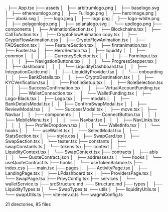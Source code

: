 .
├── App.tsx
├── assets
│   ├── arbitrumlogo.png
│   ├── baselogo.svg
│   ├── ethereumlogo.png
│   ├── Fulllogo.png
│   ├── heroImage.png
│   ├── aboki.svg
│   ├── logo.jpeg
│   ├── logo.png
│   ├── logo-white.png
│   ├── polygonlogo.png
│   ├── solanalogo.svg
│   └── updlogo.png
├── components
│   ├── AnimationSection.tsx
│   ├── Blockchains.tsx
│   ├── CallToAction.tsx
│   ├── CryptoFlowAnimation copy.tsx
│   ├── CryptoFlowAnimation.css
│   ├── CryptoFlowAnimation.tsx
│   ├── FAQSection.tsx
│   ├── FeatureSection.tsx
│   ├── firstanimation.tsx
│   ├── Footer.tsx
│   ├── HeroSection.tsx
│   ├── liquidity
│   │   ├── common
│   │   │   ├── CurrencySelector.tsx
│   │   │   ├── FormInput.tsx
│   │   │   ├── NavigationButtons.tsx
│   │   │   └── ProgressStepper.tsx
│   │   ├── dashboard
│   │   │   └── LiquidityDashboard.tsx
│   │   ├── IntegrationGuide.md
│   │   ├── LiquidityProvider.tsx
│   │   └── onboarding
│   │   ├── BankDetails.tsx
│   │   ├── CryptoDestination.tsx
│   │   ├── KYCVerification.tsx
│   │   ├── ProfileSetup.tsx
│   │   ├── RoleSelection.tsx
│   │   ├── SuccessConfirmation.tsx
│   │   ├── VirtualAccountFunding.tsx
│   │   ├── WalletConnection.tsx
│   │   └── WalletFunding.tsx
│   ├── Logo-Black.tsx
│   ├── Logo.tsx
│   ├── modals
│   │   ├── BankDetailsModal.tsx
│   │   ├── ConfirmSwapModal.tsx
│   │   ├── ReviewModal.tsx
│   │   └── SuccessModal.tsx
│   ├── move.tsx
│   ├── Navbar
│   │   ├── components
│   │   │   ├── ConnectButton.tsx
│   │   │   ├── MobileMenu.tsx
│   │   │   ├── Navbar.tsx
│   │   │   ├── NavLinks.tsx
│   │   │   ├── ProfileDropdown.tsx
│   │   │   └── WalletInfo.tsx
│   │   └── hooks
│   │   └── useWallet.tsx
│   ├── SelectModal.tsx
│   ├── StatsSection.tsx
│   ├── style.css
│   ├── SwapCard.tsx
│   ├── SwapSection.tsx
│   └── tester.tsx
├── constants
│   ├── swapConstants.ts
│   └── tokens.tsx
├── context
│   ├── LiquidityContext.tsx
│   └── SwapContext.tsx
├── contracts
│   ├── abis
│   │   └── QuoteContract.json
│   ├── addresses.ts
│   └── hooks
│   └── useQuoteContract.ts
├── hooks
│   └── useTokenBalance.ts
├── index.css
├── main.tsx
├── pages
│   ├── ActivityPage.tsx
│   ├── LandingPage.tsx
│   ├── LPdashboard.tsx
│   ├── ProvidersPage.tsx
│   └── SwapPage.tsx
├── PrivyConfig.tsx
├── services
│   └── walletService.ts
├── srcStructure.md
├── Structure.md
├── types
│   ├── LiquidityTypes.ts
│   └── SwapTypes.ts
├── utils
│   ├── liquidityUtils.ts
│   └── swapUtils.ts
├── vite-env.d.ts
└── wagmiConfig.ts

21 directories, 85 files
